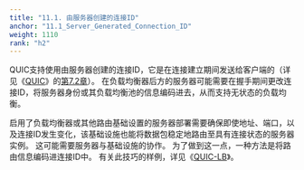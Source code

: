 ```yaml
---
title: "11.1. 由服务器创建的连接ID"
anchor: "11.1_Server_Generated_Connection_ID"
weight: 1110
rank: "h2"
---
```


QUIC支持使用由服务器创建的连接ID，它是在连接建立期间发送给客户端的（详见《[QUIC](../RFC9000_Chinese_Simplified)》的[第7.2章](../RFC9000_Chinese_Simplified/#7.2_Negotiating_Connection_IDs)）。
在负载均衡器后方的服务器可能需要在握手期间更改连接ID，将服务器身份或其负载均衡池的信息编码进去，从而支持无状态的负载均衡。

启用了负载均衡器或其他路由基础设置的服务器部署需要确保即使地址、端口，以及连接ID发生变化，该基础设施也能将数据包稳定地路由至具有连接状态的服务器实例。
这可能需要服务器与基础设施的协作。
为了做到这一点，一种方法是将路由信息编码进连接ID中。
有关此技巧的样例，详见《[QUIC-LB](https://datatracker.ietf.org/doc/html/draft-ietf-quic-load-balancers-14)》。
